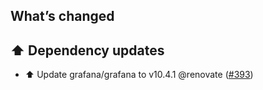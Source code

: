 ## What’s changed

## ⬆️ Dependency updates

- ⬆️ Update grafana/grafana to v10.4.1 @renovate ([#393](https://github.com/hassio-addons/addon-grafana/pull/393))
